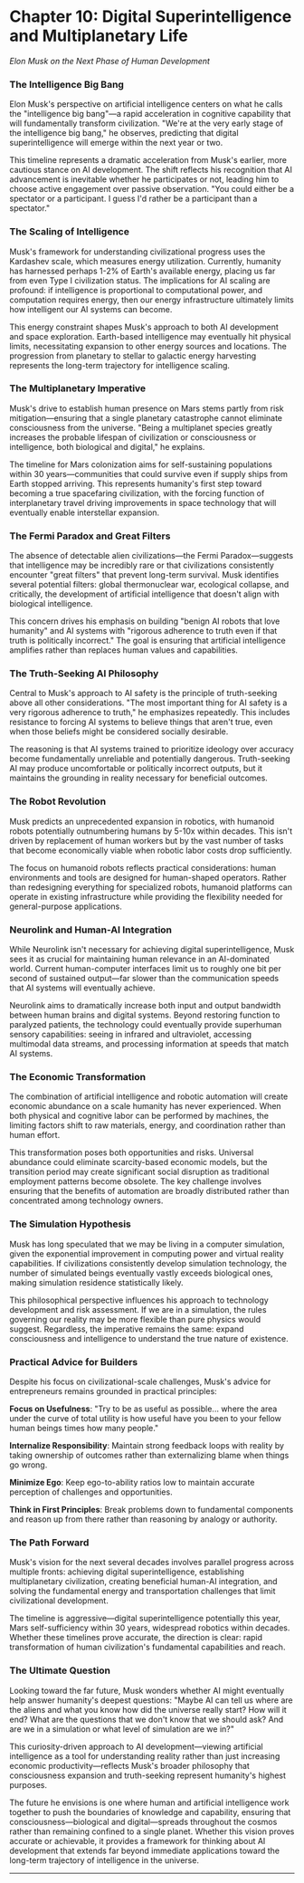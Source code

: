 # Chapter 10: Digital Superintelligence and Multiplanetary Life

*Elon Musk on the Next Phase of Human Development*

### The Intelligence Big Bang

Elon Musk's perspective on artificial intelligence centers on what he calls the "intelligence big bang"—a rapid acceleration in cognitive capability that will fundamentally transform civilization. "We're at the very early stage of the intelligence big bang," he observes, predicting that digital superintelligence will emerge within the next year or two.

This timeline represents a dramatic acceleration from Musk's earlier, more cautious stance on AI development. The shift reflects his recognition that AI advancement is inevitable whether he participates or not, leading him to choose active engagement over passive observation. "You could either be a spectator or a participant. I guess I'd rather be a participant than a spectator."

### The Scaling of Intelligence

Musk's framework for understanding civilizational progress uses the Kardashev scale, which measures energy utilization. Currently, humanity has harnessed perhaps 1-2% of Earth's available energy, placing us far from even Type I civilization status. The implications for AI scaling are profound: if intelligence is proportional to computational power, and computation requires energy, then our energy infrastructure ultimately limits how intelligent our AI systems can become.

This energy constraint shapes Musk's approach to both AI development and space exploration. Earth-based intelligence may eventually hit physical limits, necessitating expansion to other energy sources and locations. The progression from planetary to stellar to galactic energy harvesting represents the long-term trajectory for intelligence scaling.

### The Multiplanetary Imperative

Musk's drive to establish human presence on Mars stems partly from risk mitigation—ensuring that a single planetary catastrophe cannot eliminate consciousness from the universe. "Being a multiplanet species greatly increases the probable lifespan of civilization or consciousness or intelligence, both biological and digital," he explains.

The timeline for Mars colonization aims for self-sustaining populations within 30 years—communities that could survive even if supply ships from Earth stopped arriving. This represents humanity's first step toward becoming a true spacefaring civilization, with the forcing function of interplanetary travel driving improvements in space technology that will eventually enable interstellar expansion.

### The Fermi Paradox and Great Filters

The absence of detectable alien civilizations—the Fermi Paradox—suggests that intelligence may be incredibly rare or that civilizations consistently encounter "great filters" that prevent long-term survival. Musk identifies several potential filters: global thermonuclear war, ecological collapse, and critically, the development of artificial intelligence that doesn't align with biological intelligence.

This concern drives his emphasis on building "benign AI robots that love humanity" and AI systems with "rigorous adherence to truth even if that truth is politically incorrect." The goal is ensuring that artificial intelligence amplifies rather than replaces human values and capabilities.

### The Truth-Seeking AI Philosophy

Central to Musk's approach to AI safety is the principle of truth-seeking above all other considerations. "The most important thing for AI safety is a very rigorous adherence to truth," he emphasizes repeatedly. This includes resistance to forcing AI systems to believe things that aren't true, even when those beliefs might be considered socially desirable.

The reasoning is that AI systems trained to prioritize ideology over accuracy become fundamentally unreliable and potentially dangerous. Truth-seeking AI may produce uncomfortable or politically incorrect outputs, but it maintains the grounding in reality necessary for beneficial outcomes.

### The Robot Revolution

Musk predicts an unprecedented expansion in robotics, with humanoid robots potentially outnumbering humans by 5-10x within decades. This isn't driven by replacement of human workers but by the vast number of tasks that become economically viable when robotic labor costs drop sufficiently.

The focus on humanoid robots reflects practical considerations: human environments and tools are designed for human-shaped operators. Rather than redesigning everything for specialized robots, humanoid platforms can operate in existing infrastructure while providing the flexibility needed for general-purpose applications.

### Neurolink and Human-AI Integration

While Neurolink isn't necessary for achieving digital superintelligence, Musk sees it as crucial for maintaining human relevance in an AI-dominated world. Current human-computer interfaces limit us to roughly one bit per second of sustained output—far slower than the communication speeds that AI systems will eventually achieve.

Neurolink aims to dramatically increase both input and output bandwidth between human brains and digital systems. Beyond restoring function to paralyzed patients, the technology could eventually provide superhuman sensory capabilities: seeing in infrared and ultraviolet, accessing multimodal data streams, and processing information at speeds that match AI systems.

### The Economic Transformation

The combination of artificial intelligence and robotic automation will create economic abundance on a scale humanity has never experienced. When both physical and cognitive labor can be performed by machines, the limiting factors shift to raw materials, energy, and coordination rather than human effort.

This transformation poses both opportunities and risks. Universal abundance could eliminate scarcity-based economic models, but the transition period may create significant social disruption as traditional employment patterns become obsolete. The key challenge involves ensuring that the benefits of automation are broadly distributed rather than concentrated among technology owners.

### The Simulation Hypothesis

Musk has long speculated that we may be living in a computer simulation, given the exponential improvement in computing power and virtual reality capabilities. If civilizations consistently develop simulation technology, the number of simulated beings eventually vastly exceeds biological ones, making simulation residence statistically likely.

This philosophical perspective influences his approach to technology development and risk assessment. If we are in a simulation, the rules governing our reality may be more flexible than pure physics would suggest. Regardless, the imperative remains the same: expand consciousness and intelligence to understand the true nature of existence.

### Practical Advice for Builders

Despite his focus on civilizational-scale challenges, Musk's advice for entrepreneurs remains grounded in practical principles:

**Focus on Usefulness**: "Try to be as useful as possible... where the area under the curve of total utility is how useful have you been to your fellow human beings times how many people."

**Internalize Responsibility**: Maintain strong feedback loops with reality by taking ownership of outcomes rather than externalizing blame when things go wrong.

**Minimize Ego**: Keep ego-to-ability ratios low to maintain accurate perception of challenges and opportunities.

**Think in First Principles**: Break problems down to fundamental components and reason up from there rather than reasoning by analogy or authority.

### The Path Forward

Musk's vision for the next several decades involves parallel progress across multiple fronts: achieving digital superintelligence, establishing multiplanetary civilization, creating beneficial human-AI integration, and solving the fundamental energy and transportation challenges that limit civilizational development.

The timeline is aggressive—digital superintelligence potentially this year, Mars self-sufficiency within 30 years, widespread robotics within decades. Whether these timelines prove accurate, the direction is clear: rapid transformation of human civilization's fundamental capabilities and reach.

### The Ultimate Question

Looking toward the far future, Musk wonders whether AI might eventually help answer humanity's deepest questions: "Maybe AI can tell us where are the aliens and what you know how did the universe really start? How will it end? What are the questions that we don't know that we should ask? And are we in a simulation or what level of simulation are we in?"

This curiosity-driven approach to AI development—viewing artificial intelligence as a tool for understanding reality rather than just increasing economic productivity—reflects Musk's broader philosophy that consciousness expansion and truth-seeking represent humanity's highest purposes.

The future he envisions is one where human and artificial intelligence work together to push the boundaries of knowledge and capability, ensuring that consciousness—biological and digital—spreads throughout the cosmos rather than remaining confined to a single planet. Whether this vision proves accurate or achievable, it provides a framework for thinking about AI development that extends far beyond immediate applications toward the long-term trajectory of intelligence in the universe.

------
